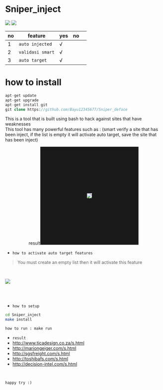 # Sniper_inject
[![](https://img.shields.io/static/v1?logo=dash&label=language&message=bourne%20again%20shell&color=green)](https://github.com/Bayu12345677/)
[![](https://img.shields.io/static/v1?logo=whatsapp&label=chat%20on&message=whatsapp&color=yellow)](https://chat.whatsapp.com/GxUnM7xAJyU7A0YYcjpnL0)

| no | feature        | yes | no |   |
|----|----------------|-----|----|---|
| 1  | `auto injected`  | √   |    |   |
| 2  | `validasi smart` | √   |    |   |
| 3  | `auto target`    | √   |    |   |


# how to install
```php
apt-get update
apt-get upgrade
apt-get install git
git clone https://github.com/Bayu12345677/Sniper_deface
```

This is a tool that is built using bash to hack against sites that have weaknesses<br>
This tool has many powerful features such as : (smart verify a site that has been inject, if the list is empty it will activate auto target, save the site that has been inject)<br>

<p align="center">
  result<img src="https://github.com/Bayu12345677/Sniper_inject/blob/main/img/Screenshot_20220202-182842~2.png" border="150">
</p>

- `how to activate auto target features`
> You must create an empty list then it will activate this feature
<br>

![](https://github.com/Bayu12345677/Sniper_inject/blob/main/img/Screenshot_20220203-084729~2.png)

<br>
<br>

- `how to setup`
```bash
cd Sniper_inject
make install
```

`how to run : make run`


- `result`
- http://www.ticadesign.co.za/s.html
- http://mariongeiger.com/s.html
- http://sgsfreight.com/s.html
- http://toshibafs.com/s.html
- http://decision-intel.com/s.html

<br>

`happy try :)`


